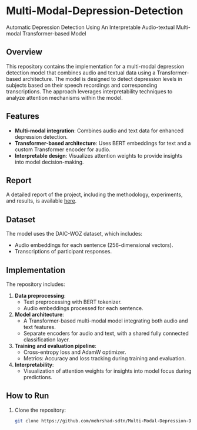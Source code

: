 # Multi-Modal-Depression-Detection
Automatic Depression Detection Using An Interpretable Audio-textual Multi-modal Transformer-based Model

## Overview
This repository contains the implementation for a multi-modal depression detection model that combines audio and textual data using a Transformer-based architecture. The model is designed to detect depression levels in subjects based on their speech recordings and corresponding transcriptions. The approach leverages interpretability techniques to analyze attention mechanisms within the model.

## Features
- **Multi-modal integration**: Combines audio and text data for enhanced depression detection.
- **Transformer-based architecture**: Uses BERT embeddings for text and a custom Transformer encoder for audio.
- **Interpretable design**: Visualizes attention weights to provide insights into model decision-making.

## Report
A detailed report of the project, including the methodology, experiments, and results, is available [here](https://github.com/mehrshad-sdtn/Multi-Modal-Depression-Detection/blob/master/NLP-Report.pdf).

## Dataset
The model uses the DAIC-WOZ dataset, which includes:
- Audio embeddings for each sentence (256-dimensional vectors).
- Transcriptions of participant responses.

## Implementation
The repository includes:
1. **Data preprocessing**:
   - Text preprocessing with BERT tokenizer.
   - Audio embeddings processed for each sentence.
2. **Model architecture**:
   - A Transformer-based multi-modal model integrating both audio and text features.
   - Separate encoders for audio and text, with a shared fully connected classification layer.
3. **Training and evaluation pipeline**:
   - Cross-entropy loss and AdamW optimizer.
   - Metrics: Accuracy and loss tracking during training and evaluation.
4. **Interpretability**:
   - Visualization of attention weights for insights into model focus during predictions.

## How to Run
1. Clone the repository:
   ```bash
   git clone https://github.com/mehrshad-sdtn/Multi-Modal-Depression-Detection.git


